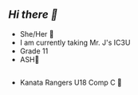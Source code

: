 ## *Hi there 👋*
- She/Her 🌟
- I am currently taking Mr. J's IC3U
- Grade 11
- ASH🪷
##
- Kanata Rangers U18 Comp C 🏒
